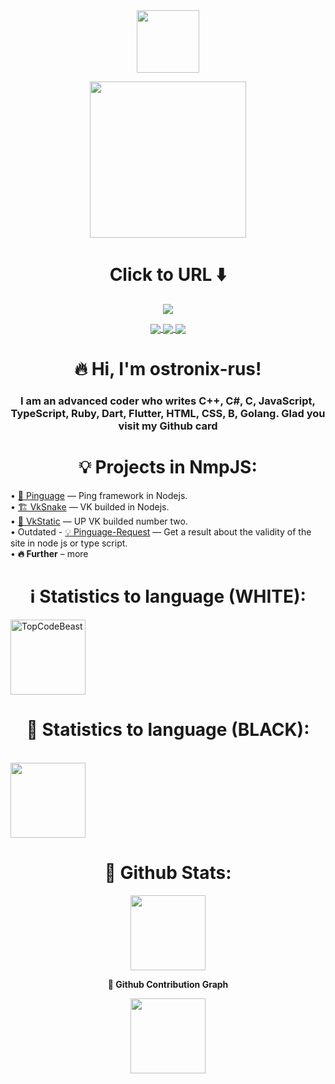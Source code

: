 <!DOCTYPE html>
<html>

<head>
<div id="header" align="center">
  <img src="https://media.giphy.com/media/M9gbBd9nbDrOTu1Mqx/giphy.gif" width="100"/>
</div>
	<link rel="stylesheet" href="styles.css">
	<p align="center"> <img align="center" width=250 weigth=250 src="cHuyDb2w800.jpg" /><br>
		<h1 align="center">
		Click to URL ⬇️
		</h1>
	<center>
      <a href="https://ostronix.github.io"> <img align="center" src="https://readme-typing-svg.herokuapp.com?color=%2336BCF7&lines=www.ostronix.github.io" /> </a>

<a href="https://t.me/garant_ostrovsky"> <img align="center" src="https://readme-typing-svg.herokuapp.com?color=%2336BCF7&lines=t.me/garant_ostrovsky" /> </a>
		<a href="https://www.npmjs.com/~ostronix"> <img align="center" src="https://readme-typing-svg.herokuapp.com?color=%2336BCF7&lines=npmjs.com/~ostronix" /> </a>
<a href="https://vk.com/ostronix"> <img align="center" src="https://readme-typing-svg.herokuapp.com?color=%2336BCF7&lines=vk.com/ostronix" /> </a>
	</center>
	</p>
	<p align="center">
		<h1 align="center">🔥 Hi, I'm ostronix-rus!</h1>
		<h3 align="center">I am an advanced coder who writes C++, C#, C, JavaScript, TypeScript, Ruby, Dart, Flutter, HTML, CSS, B, Golang. Glad you visit my Github card</i><br>
    </p>
<h1 align="center">💡 Projects in NmpJS:</h1>
 • <a align="center" target="_blank" href="https://npmjs.com/package/pinguage">🎩 Pinguage</a><text> — Ping framework in Nodejs.</text><br>
 • <a align="center" target="_blank" href="https://npmjs.com/package/vksnake">🏗️ VkSnake</a><text> — VK builded in Nodejs.</text><br>
 • <a align="center" target="_blank" href="https://npmjs.com/package/vkstatic">🛒 VkStatic</a><text> — UP VK builded number two.</text><br>
 • Outdated - <a align="center" target="_blank" href="https://npmjs.com/package/pinguage-request">💡 Pinguage-Request</a><text> — Get a result about the validity of the site in node js or type script.</text><br>
 • <a align="center"><b>🔥 Further</b></a><text> – more</text>
<h1 align="center">ℹ️ Statistics to language (WHITE):</h1>
<img height="120em" align="center" src="https://github-readme-stats.vercel.app/api/top-langs/?username=ostronix&layout=compact" alt="TopCodeBeast" align="center"/>
<h1 align="center"> 🛒 Statistics to language (BLACK):</h1>
<br><img align="center" height="120em" src="https://github-readme-stats.vercel.app/api/top-langs/?username=ostronix&theme=highcontrast&layout=compact" />
<h1 align="center"><b>🎩 Github Stats:</b></h1>
	<p align="center" height="120em">
  <img align="center" height="120em" src="https://github-readme-stats.vercel.app/api?username=ostronix&show_icons=true&theme=highcontrast" /><br>
<p align="center"><b>🚀 Github Contribution Graph</b></p>
<p align="center">
  <img height="120em" align="center" src="https://activity-graph.herokuapp.com/graph?username=ostronix&bg_color=000000&color=D9D9D9&line=FCFF00&point=FFFFFF&hide_border=true" />
</p>
</html>
